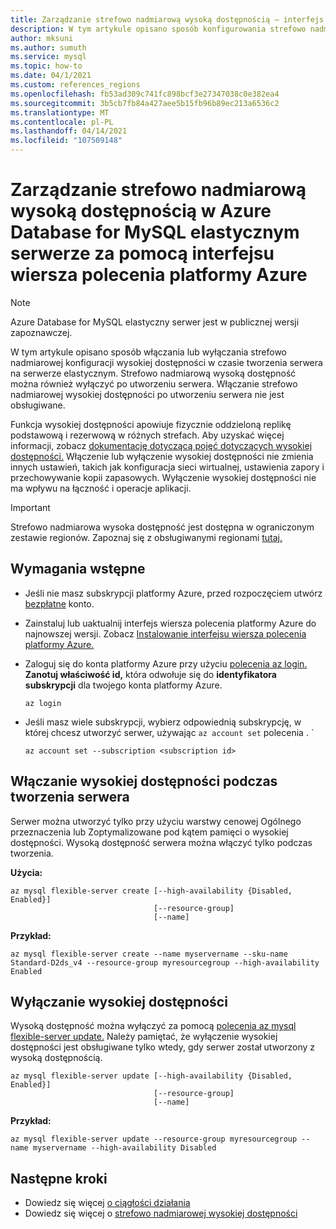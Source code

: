 ```yaml
---
title: Zarządzanie strefowo nadmiarową wysoką dostępnością — interfejs wiersza polecenia platformy Azure — Azure Database for MySQL elastyczny serwer
description: W tym artykule opisano sposób konfigurowania strefowo nadmiarowej wysokiej dostępności Azure Database for MySQL serwerze elastycznym za pomocą interfejsu wiersza polecenia platformy Azure.
author: mksuni
ms.author: sumuth
ms.service: mysql
ms.topic: how-to
ms.date: 04/1/2021
ms.custom: references_regions
ms.openlocfilehash: fb53ad309c741fc898bcf3e27347038c0e382ea4
ms.sourcegitcommit: 3b5cb7fb84a427aee5b15fb96b89ec213a6536c2
ms.translationtype: MT
ms.contentlocale: pl-PL
ms.lasthandoff: 04/14/2021
ms.locfileid: "107509148"
---
```

# <a name="manage-zone-redundant-high-availability-in-azure-database-for-mysql-flexible-server-with-azure-cli"></a>Zarządzanie strefowo nadmiarową wysoką dostępnością w Azure Database for MySQL elastycznym serwerze za pomocą interfejsu wiersza polecenia platformy Azure

> [!NOTE]
> Azure Database for MySQL elastyczny serwer jest w publicznej wersji zapoznawczej. 

W tym artykule opisano sposób włączania lub wyłączania strefowo nadmiarowej konfiguracji wysokiej dostępności w czasie tworzenia serwera na serwerze elastycznym. Strefowo nadmiarową wysoką dostępność można również wyłączyć po utworzeniu serwera. Włączanie strefowo nadmiarowej wysokiej dostępności po utworzeniu serwera nie jest obsługiwane.

Funkcja wysokiej dostępności apowiuje fizycznie oddzieloną replikę podstawową i rezerwową w różnych strefach. Aby uzyskać więcej informacji, zobacz [dokumentację dotyczącą pojęć dotyczących wysokiej dostępności.](./concepts/../concepts-high-availability.md) Włączenie lub wyłączenie wysokiej dostępności nie zmienia innych ustawień, takich jak konfiguracja sieci wirtualnej, ustawienia zapory i przechowywanie kopii zapasowych. Wyłączenie wysokiej dostępności nie ma wpływu na łączność i operacje aplikacji.

> [!IMPORTANT]
> Strefowo nadmiarowa wysoka dostępność jest dostępna w ograniczonym zestawie regionów. Zapoznaj się z obsługiwanymi regionami [tutaj.](https://docs.microsoft.com/azure/mysql/flexible-server/overview#azure-regions) 

## <a name="prerequisites"></a>Wymagania wstępne
- Jeśli nie masz subskrypcji platformy Azure, przed rozpoczęciem utwórz [bezpłatne](https://azure.microsoft.com/free/) konto.
- Zainstaluj lub uaktualnij interfejs wiersza polecenia platformy Azure do najnowszej wersji. Zobacz [Instalowanie interfejsu wiersza polecenia platformy Azure.](/cli/azure/install-azure-cli)
-  Zaloguj się do konta platformy Azure przy użyciu [polecenia az login.](/cli/azure/reference-index#az-login) **Zanotuj właściwość id,** która odwołuje się do **identyfikatora subskrypcji** dla twojego konta platformy Azure.

    ```azurecli-interactive
    az login
    ````

- Jeśli masz wiele subskrypcji, wybierz odpowiednią subskrypcję, w której chcesz utworzyć serwer, używając ```az account set``` polecenia .
`
    ```azurecli
    az account set --subscription <subscription id>
    ```

## <a name="enable-high-availability-during-server-creation"></a>Włączanie wysokiej dostępności podczas tworzenia serwera
Serwer można utworzyć tylko przy użyciu warstwy cenowej Ogólnego przeznaczenia lub Zoptymalizowane pod kątem pamięci o wysokiej dostępności. Wysoką dostępność serwera można włączyć tylko podczas tworzenia.

**Użycia:**

```azurecli
az mysql flexible-server create [--high-availability {Disabled, Enabled}]
                                [--resource-group]
                                [--name]
```

**Przykład:**
```azurecli
az mysql flexible-server create --name myservername --sku-name Standard-D2ds_v4 --resource-group myresourcegroup --high-availability Enabled
```

## <a name="disable-high-availability"></a>Wyłączanie wysokiej dostępności

Wysoką dostępność można wyłączyć za pomocą [polecenia az mysql flexible-server update.](/cli/azure/mysql/flexible-server#az_mysql_flexible_server_update) Należy pamiętać, że wyłączenie wysokiej dostępności jest obsługiwane tylko wtedy, gdy serwer został utworzony z wysoką dostępnością. 

```azurecli
az mysql flexible-server update [--high-availability {Disabled, Enabled}]
                                [--resource-group]
                                [--name]
```

**Przykład:**
```azurecli
az mysql flexible-server update --resource-group myresourcegroup --name myservername --high-availability Disabled
```


## <a name="next-steps"></a>Następne kroki

-   Dowiedz się więcej [o ciągłości działania](./concepts-business-continuity.md)
-   Dowiedz się więcej o [strefowo nadmiarowej wysokiej dostępności](./concepts-high-availability.md)
